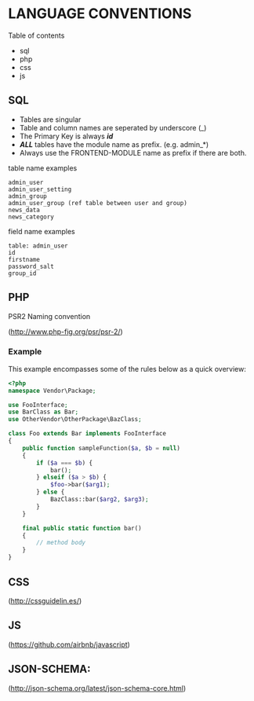 LANGUAGE CONVENTIONS
===================

Table of contents

- sql
- php
- css
- js

SQL
----------------------
+ Tables are singular
+ Table and column names are seperated by underscore (_)
+ The Primary Key is always ***id***
+ ***ALL*** tables have the module name as prefix. (e.g. admin_*)
+ Always use the FRONTEND-MODULE name as prefix if there are both.

table name examples
```
admin_user
admin_user_setting
admin_group
admin_user_group (ref table between user and group)
news_data
news_category
```

field name examples
```
table: admin_user
id
firstname
password_salt
group_id
```


PHP
---------
PSR2 Naming convention

(http://www.php-fig.org/psr/psr-2/)

### Example

This example encompasses some of the rules below as a quick overview:

```php
<?php
namespace Vendor\Package;

use FooInterface;
use BarClass as Bar;
use OtherVendor\OtherPackage\BazClass;

class Foo extends Bar implements FooInterface
{
    public function sampleFunction($a, $b = null)
    {
        if ($a === $b) {
            bar();
        } elseif ($a > $b) {
            $foo->bar($arg1);
        } else {
            BazClass::bar($arg2, $arg3);
        }
    }

    final public static function bar()
    {
        // method body
    }
}
```

CSS
-----

(http://cssguidelin.es/)

JS
-----

(https://github.com/airbnb/javascript)


JSON-SCHEMA:
------------
(http://json-schema.org/latest/json-schema-core.html)